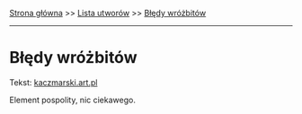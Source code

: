 [Strona główna](../index.md) >> [Lista utworów](../list.md) >> [Błędy wróżbitów](87.md)

---

# Błędy wróżbitów

Tekst: [kaczmarski.art.pl](https://www.kaczmarski.art.pl/tworczosc/wiersze/bledy-wrozbitow/)

Element pospolity, nic ciekawego.